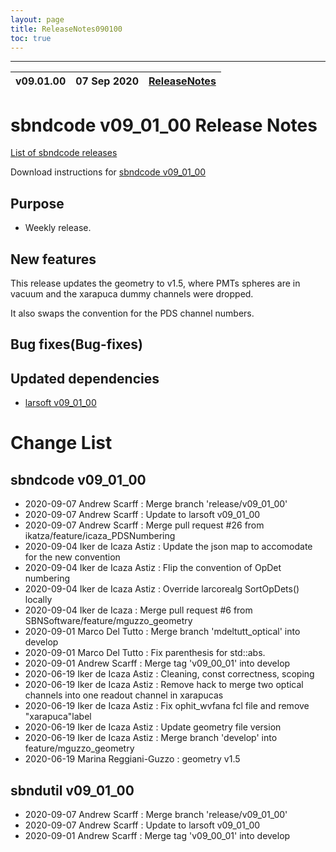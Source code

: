 ```yaml
---
layout: page
title: ReleaseNotes090100
toc: true
---
```


-----------------------------------------------------------------------------
| v09.01.00 | 07 Sep 2020 | [ReleaseNotes](ReleaseNotes090100.html) |
| --- | --- | --- |



sbndcode v09_01_00 Release Notes
=======================================================================================

[List of sbndcode releases](List_of_SBND_code_releases.html)

Download instructions for [sbndcode v09_01_00](http://scisoft.fnal.gov/scisoft/bundles/sbnd/v09_01_00/sbndcode-v09_01_00.html)

Purpose
---------------------------------------------------

* Weekly release.

New features
---------------------------------------------------
This release updates the geometry to v1.5, where PMTs spheres are in vacuum and the xarapuca dummy channels were dropped.

It also swaps the convention for the PDS channel numbers.

Bug fixes(Bug-fixes)
---------------------------------------------------

Updated dependencies
---------------------------------------------------

* [larsoft v09_01_00](https://cdcvs.fnal.gov/redmine/projects/larsoft/wiki/ReleaseNotes090100)

Change List
==========================================

sbndcode v09_01_00
---------------------------------------------------

* 2020-09-07  Andrew Scarff : Merge branch 'release/v09_01_00'
* 2020-09-07  Andrew Scarff : Update to larsoft v09_01_00
* 2020-09-07  Andrew Scarff : Merge pull request #26 from ikatza/feature/icaza_PDSNumbering
* 2020-09-04  Iker de Icaza Astiz : Update the json map to accomodate for the new convention
* 2020-09-04  Iker de Icaza Astiz : Flip the convention of OpDet numbering
* 2020-09-04  Iker de Icaza Astiz : Override larcorealg SortOpDets() locally
* 2020-09-04  Iker de Icaza : Merge pull request #6 from SBNSoftware/feature/mguzzo_geometry
* 2020-09-01  Marco Del Tutto : Merge branch 'mdeltutt_optical' into develop
* 2020-09-01  Marco Del Tutto : Fix parenthesis for std::abs.
* 2020-09-01  Andrew Scarff : Merge tag 'v09_00_01' into develop
* 2020-06-19  Iker de Icaza Astiz : Cleaning, const correctness, scoping
* 2020-06-19  Iker de Icaza Astiz : Remove hack to merge two optical channels into one readout channel in xarapucas
* 2020-06-19  Iker de Icaza Astiz : Fix ophit_wvfana fcl file and remove "xarapuca"label
* 2020-06-19  Iker de Icaza Astiz : Update geometry file version
* 2020-06-19  Iker de Icaza Astiz : Merge branch 'develop' into feature/mguzzo_geometry
* 2020-06-19  Marina Reggiani-Guzzo : geometry v1.5

sbndutil v09_01_00
---------------------------------------------------

* 2020-09-07  Andrew Scarff : Merge branch 'release/v09_01_00'
* 2020-09-07  Andrew Scarff : Update to larsoft v09_01_00
* 2020-09-01  Andrew Scarff : Merge tag 'v09_00_01' into develop
